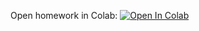 Open homework in Colab:
[![Open In Colab](https://colab.research.google.com/assets/colab-badge.svg)](https://colab.research.google.com/github/girafe-ai/ml-mipt/blob/basic/homeworks/HW_1_Linclass_kNN/HW1_kNN_and_Logistic_regression.ipynb)
